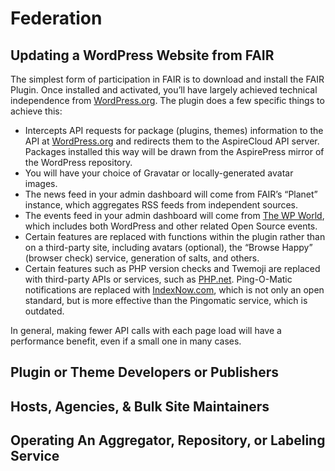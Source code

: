 # Federation

## Updating a WordPress Website from FAIR

The simplest form of participation in FAIR is to download and install the FAIR Plugin. Once installed and activated, you’ll have largely achieved technical independence from [WordPress.org](https://WordPress.org). The plugin does a few specific things to achieve this:

- Intercepts API requests for package (plugins, themes) information to the API at [WordPress.org](https://WordPress.org) and redirects them to the AspireCloud API server. Packages installed this way will be drawn from the AspirePress mirror of the WordPress repository.
- You will have your choice of Gravatar or locally-generated avatar images.
- The news feed in your admin dashboard will come from FAIR’s “Planet” instance, which aggregates RSS feeds from independent sources.
- The events feed in your admin dashboard will come from [The WP World](https://thewp.world/events/), which includes both WordPress and other related Open Source events.
- Certain features are replaced with functions within the plugin rather than on a third-party site, including avatars (optional), the “Browse Happy” (browser check) service, generation of salts, and others.
- Certain features such as PHP version checks and Twemoji are replaced with third-party APIs or services, such as [PHP.net](https://www.php.net). Ping-O-Matic notifications are replaced with [IndexNow.com](https://www.indexnow.com), which is not only an open standard, but is more effective than the Pingomatic service, which is outdated.

In general, making fewer API calls with each page load will have a performance benefit, even if a small one in many cases.

## Plugin or Theme Developers or Publishers

## Hosts, Agencies, & Bulk Site Maintainers

## Operating An Aggregator, Repository, or Labeling Service
